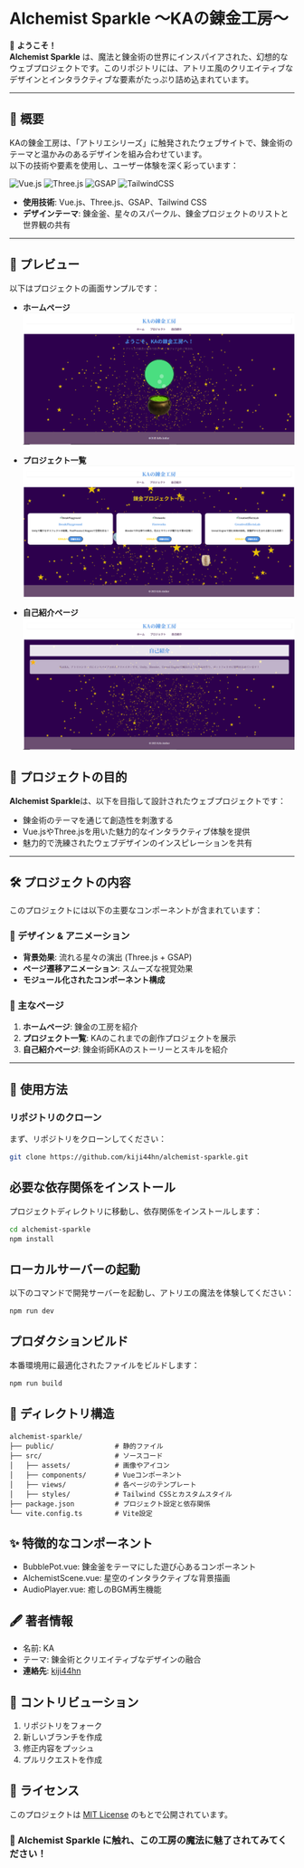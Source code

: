 # Alchemist Sparkle ～KAの錬金工房～

🌟 **ようこそ！**  
**Alchemist Sparkle** は、魔法と錬金術の世界にインスパイアされた、幻想的なウェブプロジェクトです。このリポジトリには、アトリエ風のクリエイティブなデザインとインタラクティブな要素がたっぷり詰め込まれています。

---

## 🧪 概要

KAの錬金工房は、「アトリエシリーズ」に触発されたウェブサイトで、錬金術のテーマと温かみのあるデザインを組み合わせています。  
以下の技術や要素を使用し、ユーザー体験を深く彩っています：

![Vue.js](https://img.shields.io/badge/Vue.js-4FC08D?logo=vue.js&logoColor=white)
![Three.js](https://img.shields.io/badge/Three.js-000000?logo=three.js&logoColor=white)
![GSAP](https://img.shields.io/badge/GSAP-88CE02?logo=greensock&logoColor=white)
![TailwindCSS](https://img.shields.io/badge/TailwindCSS-06B6D4?logo=tailwindcss&logoColor=white)

- **使用技術**: Vue.js、Three.js、GSAP、Tailwind CSS  
- **デザインテーマ**: 錬金釜、星々のスパークル、錬金プロジェクトのリストと世界観の共有  

---

## 🌟 プレビュー
以下はプロジェクトの画面サンプルです：

- **ホームページ**  
  ![ホームページ](./path/to/homepage-screenshot.png)

- **プロジェクト一覧**  
  ![プロジェクト一覧](./path/to/projects-screenshot.png)

- **自己紹介ページ**  
  ![自己紹介ページ](./path/to/about-screenshot.png)


## 🌌 プロジェクトの目的

**Alchemist Sparkle**は、以下を目指して設計されたウェブプロジェクトです：
- 錬金術のテーマを通じて創造性を刺激する
- Vue.jsやThree.jsを用いた魅力的なインタラクティブ体験を提供
- 魅力的で洗練されたウェブデザインのインスピレーションを共有

---

## 🛠️ プロジェクトの内容

このプロジェクトには以下の主要なコンポーネントが含まれています：

### 🎨 デザイン & アニメーション
- **背景効果**: 流れる星々の演出 (Three.js + GSAP)  
- **ページ遷移アニメーション**: スムーズな視覚効果  
- **モジュール化されたコンポーネント構成**

### 🔮 主なページ
1. **ホームページ**: 錬金の工房を紹介  
2. **プロジェクト一覧**: KAのこれまでの創作プロジェクトを展示  
3. **自己紹介ページ**: 錬金術師KAのストーリーとスキルを紹介  

---

## 🚀 使用方法

### リポジトリのクローン
まず、リポジトリをクローンしてください：
```bash
git clone https://github.com/kiji44hn/alchemist-sparkle.git
```

## 必要な依存関係をインストール
プロジェクトディレクトリに移動し、依存関係をインストールします：

```bash
cd alchemist-sparkle
npm install
```

## ローカルサーバーの起動
以下のコマンドで開発サーバーを起動し、アトリエの魔法を体験してください：

```bash
npm run dev
```

## プロダクションビルド
本番環境用に最適化されたファイルをビルドします：

```bash
npm run build
```

## 📁 ディレクトリ構造

```
alchemist-sparkle/
├── public/               # 静的ファイル
├── src/                  # ソースコード
│   ├── assets/           # 画像やアイコン
│   ├── components/       # Vueコンポーネント
│   ├── views/            # 各ページのテンプレート
│   ├── styles/           # Tailwind CSSとカスタムスタイル
├── package.json          # プロジェクト設定と依存関係
└── vite.config.ts        # Vite設定
```

## ✨ 特徴的なコンポーネント

- BubblePot.vue: 錬金釜をテーマにした遊び心あるコンポーネント
- AlchemistScene.vue: 星空のインタラクティブな背景描画
- AudioPlayer.vue: 癒しのBGM再生機能

## 🖋️ 著者情報

- 名前: KA
- テーマ: 錬金術とクリエイティブなデザインの融合
- **連絡先**: [kiji44hn](https://github.com/kiji44hn)

## 🤝 コントリビューション

1. リポジトリをフォーク
2. 新しいブランチを作成
3. 修正内容をプッシュ
4. プルリクエストを作成

## 📜 ライセンス
このプロジェクトは [MIT License](./LICENSE) のもとで公開されています。

### 🌟 Alchemist Sparkle に触れ、この工房の魔法に魅了されてみてください！
